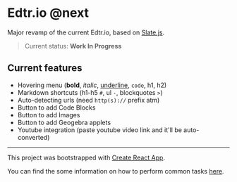 # Edtr.io @next
Major revamp of the current Edtr.io, based on [Slate.js](https://github.com/ianstormtaylor/slate).

> Current status: **Work In Progress**

## Current features
- Hovering menu (**bold**, *italic*, <u>underline</u>, `code`, h1, h2)
- Markdown shortcuts (h1-h5 `#`, ul `-`, blockquotes `>`)
- Auto-detecting urls (need `http(s)://` prefix atm)
- Button to add Code Blocks
- Button to add Images
- Button to add Geogebra applets
- Youtube integration (paste youtube video link and it'll be auto-converted)


---
This project was bootstrapped with [Create React App](https://github.com/facebookincubator/create-react-app).

You can find the some information on how to perform common tasks [here](https://github.com/facebookincubator/create-react-app/blob/master/packages/react-scripts/template/README.md).
